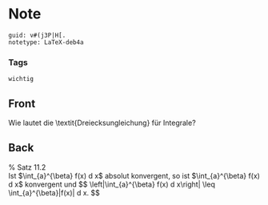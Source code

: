 # Note
```
guid: v#(j3P|H[.
notetype: LaTeX-deb4a
```

### Tags
```
wichtig
```

## Front
Wie lautet die \textit{Dreiecksungleichung} für Integrale?

## Back
<div>
  % Satz 11.2
</div>Ist $\int_{a}^{\beta} f(x) d x$ absolut konvergent, so ist
$\int_{a}^{\beta} f(x) d x$ konvergent und $$
\left|\int_{a}^{\beta} f(x) d x\right| \leq \int_{a}^{\beta}|f(x)|
d x. $$
